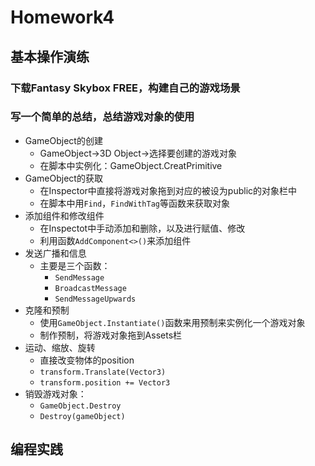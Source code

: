 # Homework4

## 基本操作演练

### 下载Fantasy Skybox FREE，构建自己的游戏场景

### 写一个简单的总结，总结游戏对象的使用

* GameObject的创建 
  * GameObject->3D Object->选择要创建的游戏对象
  * 在脚本中实例化：GameObject.CreatPrimitive
* GameObject的获取
  * 在Inspector中直接将游戏对象拖到对应的被设为public的对象栏中
  * 在脚本中用`Find`，`FindWithTag`等函数来获取对象
* 添加组件和修改组件
  * 在Inspectot中手动添加和删除，以及进行赋值、修改
  * 利用函数`AddComponent<>()`来添加组件
* 发送广播和信息
  * 主要是三个函数：
    * `SendMessage`
    * `BroadcastMessage`
    * `SendMessageUpwards`
* 克隆和预制
  * 使用`GameObject.Instantiate()`函数来用预制来实例化一个游戏对象
  * 制作预制，将游戏对象拖到Assets栏
* 运动、缩放、旋转
  * 直接改变物体的position
  * `transform.Translate(Vector3)`
  * `transform.position += Vector3`
* 销毁游戏对象：
  * `GameObject.Destroy`
  * `Destroy(gameObject)`

## 编程实践

